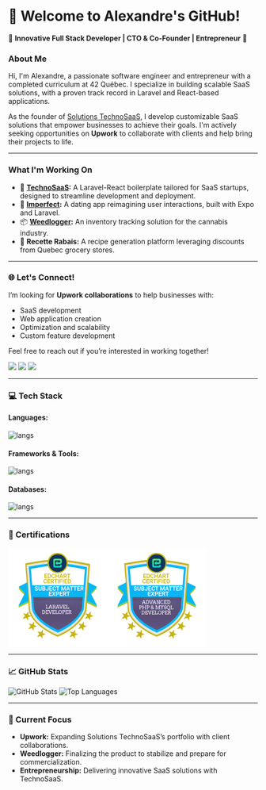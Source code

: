 # 👋 Welcome to Alexandre's GitHub!

🌟 **Innovative Full Stack Developer | CTO & Co-Founder | Entrepreneur** 🌟

### About Me
Hi, I'm Alexandre, a passionate software engineer and entrepreneur with a completed curriculum at 42 Québec. I specialize in building scalable SaaS solutions, with a proven track record in Laravel and React-based applications.

As the founder of [Solutions TechnoSaaS](https://techno-saas.com/), I develop customizable SaaS solutions that empower businesses to achieve their goals. I'm actively seeking opportunities on **Upwork** to collaborate with clients and help bring their projects to life.

---

### What I'm Working On
- 🚀 **[TechnoSaaS](https://laravel.techno-saas.com/):** A Laravel-React boilerplate tailored for SaaS startups, designed to streamline development and deployment.
- 🌱 **[Imperfect](https://imperfectdating.com/):** A dating app reimagining user interactions, built with Expo and Laravel.
- 📦 **[Weedlogger](https://weedlogger.com/):** An inventory tracking solution for the cannabis industry.
- 🛒 **Recette Rabais:** A recipe generation platform leveraging discounts from Quebec grocery stores.

---

### 🌐 Let's Connect!
I’m looking for **Upwork collaborations** to help businesses with:
- SaaS development
- Web application creation
- Optimization and scalability
- Custom feature development

Feel free to reach out if you’re interested in working together!

<div align="left" style="display:inline_block"> 
  <a href="https://x.com/technoSaas" target="_blank"><img src="https://img.shields.io/twitter/follow/:technoSaas" target="_blank"></a> 
  <a href="https://www.linkedin.com/in/alexandre-couture-53741a277/" target="_blank"><img src="https://img.shields.io/badge/LinkedIn-0077B5?style=for-the-badge&logo=linkedin&logoColor=white" target="_blank"></a> 
  <a href = "mailto:contact@techno-saas.com"><img src="https://img.shields.io/badge/Gmail-D14836?style=for-the-badge&logo=gmail&logoColor=white" target="_blank"></a>
</div>

---

### 💻 Tech Stack
#### Languages:
![langs](https://skillicons.dev/icons?i=php,typescript,javascript,html,css,python,cpp,c&perline=)

#### Frameworks & Tools:
![langs](https://skillicons.dev/icons?i=laravel,react,expo,nginx,docker&perline=)

#### Databases:
![langs](https://skillicons.dev/icons?i=mysql,sqlite&perline=)

---

### 📜 Certifications
<div style="display:flex;">
<img src="https://github.com/demenciel/demenciel/blob/f0177af0193343f94e6ac36f6cba6631b2ececa6/laravel-certification-free-test_16964043991696404399(1).png" width="200" alt="Laravel Certification">
<img src="https://github.com/demenciel/demenciel/blob/f0177af0193343f94e6ac36f6cba6631b2ececa6/php_certification_online_free_exam_16164534201616453420.png" width="200" alt="PHP Certification">
</div>

---

### 📈 GitHub Stats
![GitHub Stats](https://github-readme-stats.vercel.app/api?username=demenciel&show_icons=true&theme=dark)
![Top Languages](https://github-readme-stats.vercel.app/api/top-langs/?username=demenciel&layout=compact&theme=dark)

---

### 🎯 Current Focus
- **Upwork:** Expanding Solutions TechnoSaaS’s portfolio with client collaborations.
- **Weedlogger:** Finalizing the product to stabilize and prepare for commercialization.
- **Entrepreneurship:** Delivering innovative SaaS solutions with TechnoSaaS.

<!---
demenciel/demenciel is a ✨ special ✨ repository because its `README.md` (this file) appears on your GitHub profile.
You can click the Preview link to take a look at your changes.
--->
